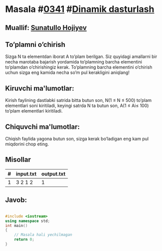 
<h1>Masala #<a href="https://robocontest.uz/tasks/0341">0341</a> #<a href="https://robocontest.uz/tasks?category=3">Dinamik dasturlash</a></h1>
<h2> Muallif: <a href="https://robocontest.uz/profile/sunnat">Sunatullo Hojiyev</a></h2>
<h2>To’plamni o’chirish</h2>
<p>Sizga N ta elementdan iborat A to’plam berilgan. Siz quyidagi amallarni bir necha marotaba bajarish yordamida to’plamning barcha elementini to’plamdan o’chirishingiz kerak.
To’plamning barcha elementini o’chirish uchun sizga eng kamida necha so’m pul kerakligini aniqlang!</p>
<h2>Kiruvchi ma'lumotlar:</h2>
<p>Kirish faylining dastlabki satrida bitta butun son, N(1 ≤ N ≤ 500) to’plam elementlari soni kiritiladi, keyingi satrda N ta butun son, A(1 ≤ Ai≤ 100) to’plam elementlari kiritiladi.</p>
<h2>Chiquvchi ma'lumotlar:</h2>
<p>Chiqish faylida yagona butun son, sizga kerak bo’ladigan eng kam pul miqdorini chop eting.</p>
<h2>Misollar</h2>
<table>
    <thead>
        <tr>
            <th>#</th>
            <th>input.txt</th>
            <th>output.txt</th>
        </tr>
    </thead>
    <tbody>
            <tr>
                <td>1</td>
                <td>3
2 1 2</td>
                <td>1</td>
            </tr>
    </tbody>
    </table>
    
<h2>Javob:</h2>

######
```cpp
#include <iostream>
using namespace std;
int main()
{
    // Masala hali yechilmagan
    return 0;
}
```
